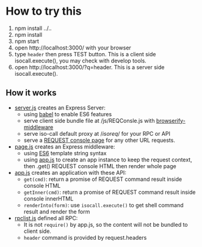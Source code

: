 How to try this
===============

1. npm install ../..
2. npm install
3. npm start
4. open http://localhost:3000/ with your browser
5. type `header` then press TEST button. This is a client side isocall.execute(), you may check with develop tools.
6. open http://localhost:3000/?q=header. This is a server side isocall.execute().

How it works
------------

* <a href="server.js">server.js</a> creates an Express Server:
  * using <a href="http://babeljs.io/">babel</a> to enable ES6 features
  * serve client side bundle file at /js/REQConsle.js with <a href="https://github.com/ForbesLindesay/browserify-middleware">browserify-middleware</a>
  * serve iso-call default proxy at /_isoreq_/ for your RPC or API
  * serve a <a href="page.js">REQUEST console page</a> for any other URL requests.
* <a href="page.js">page.js</a> creates an Express middleware:
  * using <a href="http://babeljs.io/docs/learn-es6/">ES6</a> template string syntax
  * using <a href="app.js">app.js</a> to create an app instance to keep the request context, then .get() REQUEST console HTML then render whole page
* <a href="app.js">app.js</a> creates an application with these API:
  * `get(cmd)`: return a promise of REQUEST command result inside console HTML
  * `getInner(cmd)`: return a promise of REQUEST command result inside console innerHTML
  * `renderInto(form)`: use `isocall.execute()` to get shell command result and render the form
* <a href="rpclist.js">rpclist.js</a> defined all RPC:
  * It is not `require()` by app.js, so the content will not be bundled to client side.
  * `header` command is provided by request.headers

